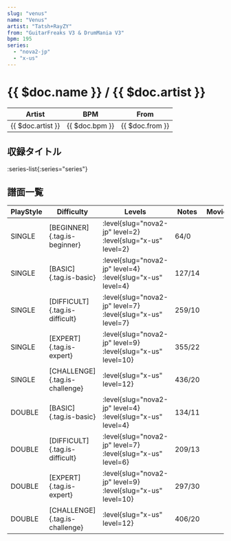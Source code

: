 ```yaml
---
slug: "venus"
name: "Venus"
artist: "Tatsh+RayZY"
from: "GuitarFreaks V3 & DrumMania V3"
bpm: 195
series:
  - "nova2-jp"
  - "x-us"
---
```


# {{ $doc.name }} / {{ $doc.artist }}

|Artist|BPM|From|
|------|---|----|
|{{ $doc.artist }}|{{ $doc.bpm }}|{{ $doc.from }}|

## 収録タイトル

:series-list{:series="series"}

## 譜面一覧

|PlayStyle|Difficulty|Levels|Notes|Movie|
|---------|----------|------|-----|-----|
|SINGLE|[BEGINNER]{.tag.is-beginner}|<div class="field is-grouped is-grouped-multiline"> :level{slug="nova2-jp" level=2} :level{slug="x-us" level=2}</div>|64/0||
|SINGLE|[BASIC]{.tag.is-basic}|<div class="field is-grouped is-grouped-multiline"> :level{slug="nova2-jp" level=4} :level{slug="x-us" level=4}</div>|127/14||
|SINGLE|[DIFFICULT]{.tag.is-difficult}|<div class="field is-grouped is-grouped-multiline"> :level{slug="nova2-jp" level=7} :level{slug="x-us" level=7}</div>|259/10||
|SINGLE|[EXPERT]{.tag.is-expert}|<div class="field is-grouped is-grouped-multiline"> :level{slug="nova2-jp" level=9} :level{slug="x-us" level=10}</div>|355/22||
|SINGLE|[CHALLENGE]{.tag.is-challenge}|<div class="field is-grouped is-grouped-multiline"> :level{slug="x-us" level=12}</div>|436/20||
|DOUBLE|[BASIC]{.tag.is-basic}|<div class="field is-grouped is-grouped-multiline"> :level{slug="nova2-jp" level=4} :level{slug="x-us" level=4}</div>|134/11||
|DOUBLE|[DIFFICULT]{.tag.is-difficult}|<div class="field is-grouped is-grouped-multiline"> :level{slug="nova2-jp" level=7} :level{slug="x-us" level=6}</div>|209/13||
|DOUBLE|[EXPERT]{.tag.is-expert}|<div class="field is-grouped is-grouped-multiline"> :level{slug="nova2-jp" level=9} :level{slug="x-us" level=10}</div>|297/30||
|DOUBLE|[CHALLENGE]{.tag.is-challenge}|<div class="field is-grouped is-grouped-multiline"> :level{slug="x-us" level=12}</div>|406/20||
